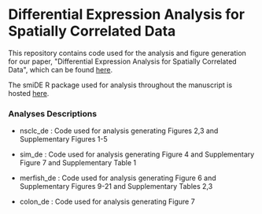 # Differential Expression Analysis for Spatially Correlated Data

This repository contains code used for the analysis and figure generation for our paper, "Differential Expression Analysis for Spatially Correlated Data", which can be found [here](https://www.biorxiv.org/content/10.1101/2024.08.02.606405v1.full).

The smiDE R package used for analysis throughout the manuscript is hosted [here](https://github.com/Nanostring-Biostats/CosMx-Analysis-Scratch-Space/tree/Main/_code/smiDE).



### Analyses Descriptions


* nsclc_de : Code used for analysis generating Figures 2,3 and Supplementary Figures 1-5

* sim_de : Code used for analysis generating Figure 4 and Supplementary Figure 7 and Supplementary Table 1

* merfish_de : Code used for analysis generating Figure 6 and Supplementary Figures 9-21 and Supplementary Tables 2,3

* colon_de : Code used for analysis generating Figure 7 


